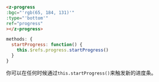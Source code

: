 ```html
<z-progress
:bgc="'rgb(65, 184, 131)'"
:type="'bottom'"
ref="progress"
></z-progress>
```

```js
methods: {
  startProgress: function() {
    this.$refs.progress.startProgress()
  }
}
```
你可以在任何时候通过<code class="z-code">this.startProgress()</code>来触发新的进度条。
